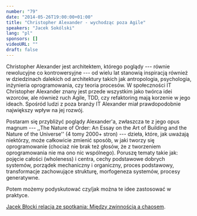 ```yaml
---
number: "79"
date: "2014-05-26T19:00:00+01:00"
title: "Christopher Alexander - wychodząc poza Agile"
speakers: "Jacek Sokólski"
lang: "pl"
sponsors: []
videoURL: ""
draft: false
---
```


Christopher Alexander jest architektem, którego poglądy --- równie rewolucyjne co kontrowersyjne --- od wielu lat stanowią inspiracją również w dziedzinach dalekich od architektury takich jak antropologia, psychologia, inżynieria oprogramowania, czy teoria procesów. W społeczności IT Christopher Alexander znany jest przede wszystkim jako twórca idei wzorców, ale również ruch Agile, TDD, czy refaktoring mają korzenie w jego ideach. Spośród ludzi z poza branży IT Alexander miał prawdopodobnie największy wpływ na jej rozwój.

Postaram się przybliżyć poglądy Alexander'a, zwłaszcza te z jego opus magnum --- ,,The Nature of Order: An Essay on the Art of Building and the Nature of the Universe'' (4 tomy 2000+ stron) --- dzieła, które, jak uważają niektórzy, może całkowicie zmienić sposób, w jaki tworzy się oprogramowanie (chociaż nie brak też głosów, że z tworzeniem oprogramowania nie ma ono nic wspólnego). Poruszę tematy takie jak: pojęcie całości (wholeness) i centra, cechy podstawowe dobrych systemów, porządek mechaniczny i organiczny, proces podstawowy, transformacje zachowujące strukturę, morfogeneza systemów, procesy generatywne.

Potem możemy podyskutować czy/jak można te idee zastosować w praktyce.

<a href="http://ijbd.eu/?p=194" target="_blank">Jacek Błocki relacja ze spotkania: Między zwinnością a chaosem</a>.


